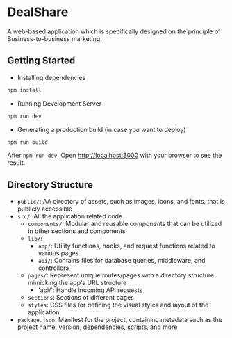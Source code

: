 # DealShare

A web-based application which is specifically designed on the principle of Business-to-business marketing. 

## Getting Started

- Installing dependencies

```bash
npm install
```

- Running Development Server

```bash
npm run dev
```

- Generating a production build (in case you want to deploy)

```bash
npm run build
```

After `npm run dev`, Open [http://localhost:3000](http://localhost:3000) with your browser to see the result.

## Directory Structure

- `public/`: AA directory of assets, such as images, icons, and fonts, that is publicly accessible
- `src/`: All the application related code
  - `components/`: Modular and reusable components that can be utilized in other sections and components
  - `lib/`: 
    - `app/`: Utility functions, hooks, and request functions related to various pages
    - `api/`: Contains files for database queries, middleware, and controllers
  - `pages/`: Represent unique routes/pages with a directory structure mimicking the app's URL structure
    - 'api/': Handle incoming API requests
  - `sections`: Sections of different pages
  - `styles`:  CSS files for defining the visual styles and layout of the application
- `package.json`:  Manifest for the project, containing metadata such as the project name, version, dependencies, scripts, and more
